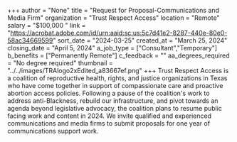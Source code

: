+++
author = "None"
title = "Request for Proposal-Communications and Media Firm"
organization = "Trust Respect Access"
location = "Remote"
salary = "$100,000 "
link = "https://acrobat.adobe.com/id/urn:aaid:sc:us:5c7d41e2-8287-440e-80e0-58ac34669599"
sort_date = "2024-03-25"
created_at = "March 25, 2024"
closing_date = "April 5, 2024"
a_job_type = ["Consultant","Temporary"]
b_benefits = ["Permanently Remote"]
c_feedback = ""
aa_degrees_required = "No degree required"
thumbnail = "../../images/TRAlogo2xEdited_a83667ef.png"
+++
Trust Respect Access is a coalition of reproductive health, rights, and justice organizations in Texas who have come together in support of compassionate care and proactive abortion access policies. Following a pause of the coalition's work to address anti-Blackness, rebuild our infrastructure, and pivot towards an agenda beyond legislative advocacy, the coalition plans to resume public facing work and content in 2024. We invite qualified and experienced communications and media firms to submit proposals for one year of communications support work. 